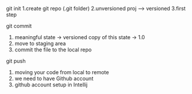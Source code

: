 git init
1.create git repo (.git folder)
2.unversioned proj --> versioned
3.first step


git commit
1. meaningful state -> versioned copy of this state -> 1.0
2. move to staging area
3. commit the file to the local repo


git push
1. moving your code from local to remote
2. we need to have Github account
3. github account setup in Intellij